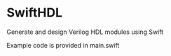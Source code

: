 # SwiftHDL
Generate and design Verilog HDL modules using Swift 

Example code is provided in main.swift
